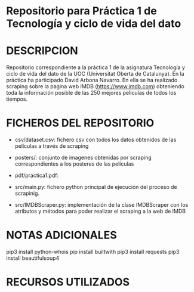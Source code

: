 
# Repositorio para Práctica 1 de Tecnología y ciclo de vida del dato

# DESCRIPCION

Repositorio correspondiente a la práctica 1 de la asignatura Tecnología y ciclo de vida del dato de la UOC (Universitat Oberta de Catalunya).
En la práctica ha participado David Arbona Navarro.
En ella se ha realizado scraping sobre la pagina web IMDB (https://www.imdb.com) obteniendo toda la información posible de las 250 mejores peliculas de todos los tiempos.

# FICHEROS DEL REPOSITORIO

 * csv/dataset.csv: fichero csv con todos los datos obtenidos de las películas a través de scraping
 
 * posters/: conjunto de imagenes obtenidas por scraping correspondientes a los posteres de las películas
 
 * pdf/practica1.pdf: 
 
 * src/main.py: fichero python principal de ejecución del proceso de scrapinig.
 * src/IMDBScraper.py: implementación de la clase IMDBScraper con los atributos y métodos para poder realizar el scraping a la web de IMDB

# NOTAS ADICIONALES

pip3 install python-whois
pip install builtwith
pip3 install requests
pip3 install beautifulsoup4

# RECURSOS UTILIZADOS
